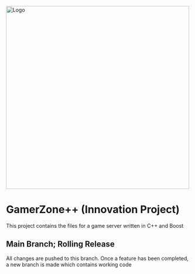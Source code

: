 <img src="https://git.fse.network/2003943/co6008/-/raw/main/LogoPNG.png" alt="Logo" width=500/>

# GamerZone++ (Innovation Project)
This project contains the files for a game server written in C++ and Boost
## Main Branch; Rolling Release
All changes are pushed to this branch. Once a feature has been completed, a new branch is made which contains working code
